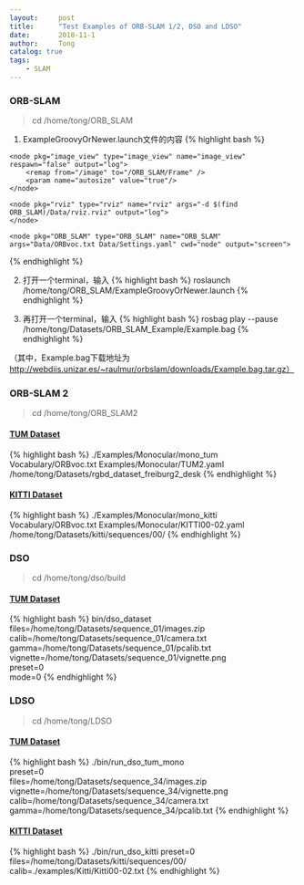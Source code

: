 ```yaml
---
layout:     post
title:      "Test Examples of ORB-SLAM 1/2, DSO and LDSO"
date:       2018-11-1
author:     Tong
catalog: true
tags:
    - SLAM
---
```


### ORB-SLAM

> cd /home/tong/ORB_SLAM

1. ExampleGroovyOrNewer.launch文件的内容
{% highlight bash %}
<launch>

	<node pkg="image_view" type="image_view" name="image_view" respawn="false" output="log">
		<remap from="/image" to="/ORB_SLAM/Frame" />
		<param name="autosize" value="true"/>
	</node>

	<node pkg="rviz" type="rviz" name="rviz" args="-d $(find ORB_SLAM)/Data/rviz.rviz" output="log">
	</node>

 	<node pkg="ORB_SLAM" type="ORB_SLAM" name="ORB_SLAM"  args="Data/ORBvoc.txt Data/Settings.yaml" cwd="node" output="screen">
   </node>

</launch>
{% endhighlight %}

2. 打开一个terminal，输入
{% highlight bash %}
roslaunch /home/tong/ORB_SLAM/ExampleGroovyOrNewer.launch 
{% endhighlight %}

3. 再打开一个terminal，输入
{% highlight bash %}
rosbag play --pause /home/tong/Datasets/ORB_SLAM_Example/Example.bag
{% endhighlight %}

（其中，Example.bag下载地址为 http://webdiis.unizar.es/~raulmur/orbslam/downloads/Example.bag.tar.gz）



### ORB-SLAM 2

> cd /home/tong/ORB_SLAM2

#### [TUM Dataset][dataset-tum]
{% highlight bash %}
./Examples/Monocular/mono_tum Vocabulary/ORBvoc.txt Examples/Monocular/TUM2.yaml /home/tong/Datasets/rgbd_dataset_freiburg2_desk
{% endhighlight %}

#### [KITTI Dataset][dataset-kitti]
{% highlight bash %}
./Examples/Monocular/mono_kitti Vocabulary/ORBvoc.txt Examples/Monocular/KITTI00-02.yaml /home/tong/Datasets/kitti/sequences/00/
{% endhighlight %}

### DSO

> cd /home/tong/dso/build

#### [TUM Dataset][dataset-tum]
{% highlight bash %}
bin/dso_dataset \
files=/home/tong/Datasets/sequence_01/images.zip \
calib=/home/tong/Datasets/sequence_01/camera.txt \
gamma=/home/tong/Datasets/sequence_01/pcalib.txt \
vignette=/home/tong/Datasets/sequence_01/vignette.png \
preset=0 \
mode=0
{% endhighlight %}

### LDSO

> cd /home/tong/LDSO

#### [TUM Dataset][dataset-tum]
{% highlight bash %}
./bin/run_dso_tum_mono \
preset=0 \
files=/home/tong/Datasets/sequence_34/images.zip \
vignette=/home/tong/Datasets/sequence_34/vignette.png \
calib=/home/tong/Datasets/sequence_34/camera.txt \
gamma=/home/tong/Datasets/sequence_34/pcalib.txt 
{% endhighlight %}

#### [KITTI Dataset][dataset-kitti]
{% highlight bash %}
./bin/run_dso_kitti preset=0 files=/home/tong/Datasets/kitti/sequences/00/ calib=./examples/Kitti/Kitti00-02.txt 
{% endhighlight %}

[dataset-tum]: https://vision.in.tum.de/data/datasets/rgbd-dataset/download
[dataset-kitti]: http://www.cvlibs.net/datasets/kitti/eval_odometry.php